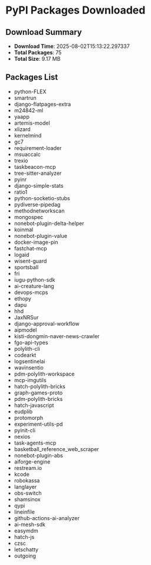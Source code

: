 # PyPI Packages Downloaded

## Download Summary
- **Download Time**: 2025-08-02T15:13:22.297337
- **Total Packages**: 75
- **Total Size**: 9.17 MB

## Packages List
- python-FLEX
- smartrun
- django-flatpages-extra
- m24842-ml
- yaapp
- artemis-model
- xlizard
- kernelmind
- gc7
- requirement-loader
- msuaccalc
- trexio
- taskbeacon-mcp
- tree-sitter-analyzer
- pyinr
- django-simple-stats
- ratio1
- python-socketio-stubs
- pydiverse-pipedag
- methodnetworkscan
- mongospec
- nonebot-plugin-delta-helper
- koinmal
- nonebot-plugin-value
- docker-image-pin
- fastchat-mcp
- logaid
- wisent-guard
- sportsball
- fri
- iugu-python-sdk
- ai-creature-lang
- devops-mcps
- ethopy
- dapu
- hhd
- JaxNRSur
- django-approval-workflow
- aipmodel
- kisti-dongmin-naver-news-crawler
- fgo-api-types
- polylith-cli
- codearkt
- logsentinelai
- wavinsentio
- pdm-polylith-workspace
- mcp-imgutils
- hatch-polylith-bricks
- graph-games-proto
- pdm-polylith-bricks
- hatch-javascript
- eudplib
- protomorph
- experiment-utils-pd
- pyinit-cli
- nexios
- task-agents-mcp
- basketball_reference_web_scraper
- nonebot-plugin-abs
- aiforge-engine
- restream.io
- kcode
- robokassa
- langlayer
- obs-switch
- shamsinox
- qypi
- lineinfile
- github-actions-ai-analyzer
- ai-mesh-sdk
- easymdm
- hatch-js
- czsc
- letschatty
- outgoing
